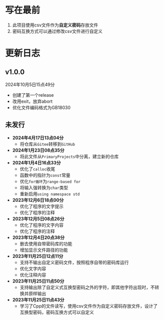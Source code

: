 # 写在最前

1. 此项目使用csv文件作为**自定义密码**存放文件
2. 密码互换方式可以通过修改csv文件进行自定义

# 更新日志

## v1.0.0

2024年10月5日15点49分

- 创建了第一个release
- 改用exit，放弃abort
- 优化文件编码格式为GB18030

## 未发行

- **2024年4月17日13点04分**
    - 将仓库从```Gitee```转移到```GitHub```
- **2024年1月23日08点35分**
    - 将此文件从```PrimaryProjects```中分离，建立新的仓库
- **2024年1月4日16点33分**
    - 优化了```calloc```收尾
    - 函数中的指针为```const```常量
    - 优化```for循环```为```range-based for```
    - 将输入强转换为```char```类型
    - 重新启用```using namespace std```
- **2023年12月6日18点00分**
    - 优化了程序的文字提示
    - 优化了程序的注释
- **2023年12月5日08点26分**
    - 优化了程序的文字内容
    - 优化了程序的注释
- **2023年12月4日20点38分**
    - 删去使用自带密码库的功能
    - 增加显示文件路径的功能
- **2023年11月25日12点11分**
    - 支持不输出自定义密码文件，按照程序自带的密码库运行
    - 优化文字内容
    - 优化注释内容
- **2023年11月25日11点50分**
    - 支持输出除了自定义式互换型密码之外的字符，即其他字符出现时，不转换并原样输出
- **2023年11月25日11点43分**
    - 学习了Cpp的文件读写，使用csv文件作为自定义密码存放文件，设计了互换型密码，密码互换方式可以自定义
